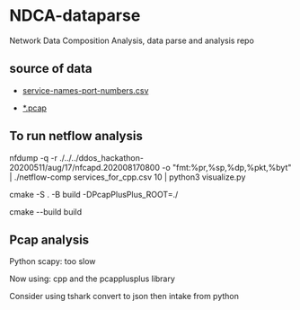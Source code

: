 # NDCA-dataparse
Network Data Composition Analysis, data parse and analysis repo

## source of data

* [service-names-port-numbers.csv](https://www.iana.org/assignments/service-names-port-numbers/service-names-port-numbers.xhtml)

* [\*.pcap](https://mawi.wide.ad.jp/mawi/)

## To run netflow analysis

nfdump -q -r ./../../ddos_hackathon-20200511/aug/17/nfcapd.202008170800 -o "fmt:%pr,%sp,%dp,%pkt,%byt" | ./netflow-comp services_for_cpp.csv 10 | python3 visualize.py

cmake -S . -B build -DPcapPlusPlus_ROOT=./

cmake --build build

## Pcap analysis

Python scapy: too slow

Now using: cpp and the pcapplusplus library

Consider using tshark convert to json then intake from python